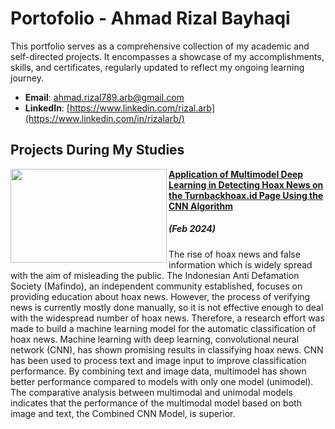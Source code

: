 # Portofolio - Ahmad Rizal Bayhaqi
This portfolio serves as a comprehensive collection of my academic and self-directed projects. It encompasses a showcase of my accomplishments, skills, and certificates, regularly updated to reflect my ongoing learning journey.

- **Email**: [ahmad.rizal789.arb@gmail.com](ahmad.rizal789.arb@gmail.com)
- **LinkedIn**: [https://www.linkedin.com/rizal.arb](https://www.linkedin.com/in/rizalarb/)

## Projects During My Studies

<img align="left" width="250" height="150" src="https://github.com/rizalarb/Application-Multimodel-Deep-Learning-Detecting-Hoax-News-Turnbackhoax.id-CNN/blob/master/Fake%20News%20Image.jpg"> **[Application of Multimodel Deep Learning in Detecting Hoax News on the Turnbackhoax.id Page Using the CNN Algorithm](https://github.com/rizalarb/Application-Multimodel-Deep-Learning-Detecting-Hoax-News-Turnbackhoax.id-CNN)**
##### (Feb 2024)

The rise of hoax news and false information which is widely spread with the aim of misleading the public. The Indonesian Anti Defamation Society (Mafindo), an independent community established, focuses on providing education about hoax news. However, the process of verifying news is currently mostly done manually, so it is not effective enough to deal with the widespread number of hoax news. Therefore, a research effort was made to build a machine learning model for the automatic classification of hoax news. Machine learning with deep learning, convolutional neural network (CNN), has shown promising results in classifying hoax news. CNN has been used to process text and image input to improve classification performance. By combining text and image data, multimodel has shown better performance compared to models with only one model (unimodel). The comparative analysis between multimodal and unimodal models indicates that the performance of the multimodal model based on both image and text, the Combined CNN Model, is superior.

#

